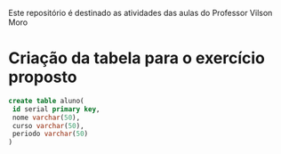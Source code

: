 Este repositório é destinado as atividades das aulas do Professor Vilson Moro

# Criação da tabela para o exercício proposto

```sql
create table aluno(
 id serial primary key,
 nome varchar(50),
 curso varchar(50),
 periodo varchar(50)
)
```